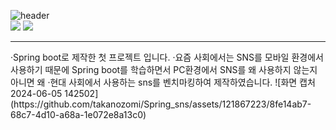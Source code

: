 ![header](https://capsule-render.vercel.app/api?type=wave&color=auto&height=300&section=header&text=SpringSNS%20&fontSize=90)<br>
![](https://img.shields.io/badge/JavaScript-F7DF1E?style=for-the-badge&logo=JavaScript&logoColor=white)
![](https://img.shields.io/badge/Java-ED8B00?style=for-the-badge&logo=openjdk&logoColor=white)<br>
<hr>
·Spring boot로 제작한 첫 프로젝트 입니다.
·요즘 사회에서는 SNS를 모바일 환경에서 사용하기 때문에 Spring boot를 학습하면서
PC환경에서 SNS를 왜 사용하지 않는지 아니면 왜 
·현대 사회에서 사용하는 sns를 벤치마킹하여 제작하였습니다.
![화면 캡처 2024-06-05 142502](https://github.com/takanozomi/Spring_sns/assets/121867223/8fe14ab7-68c7-4d10-a68a-1e072e8a13c0)
